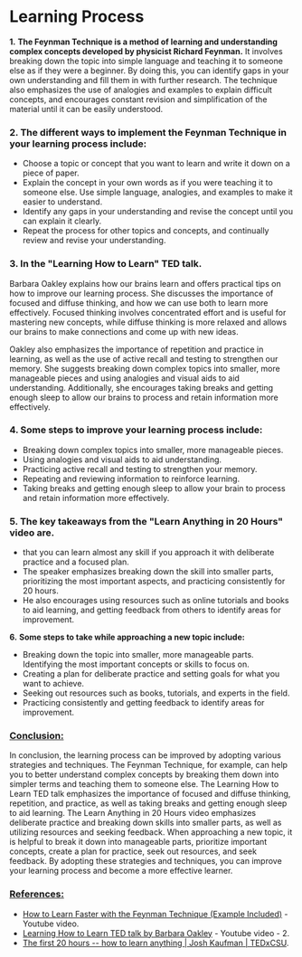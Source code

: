 # Learning Process

**1.**  **The Feynman Technique is a method of learning and understanding complex concepts developed by physicist Richard Feynman.**
 It involves breaking down the topic into simple language and teaching it to someone else as if they were a beginner. By doing this, you can identify gaps in your own understanding and fill them in with further research. The technique also emphasizes the use of analogies and examples to explain difficult concepts, and encourages constant revision and simplification of the material until it can be easily understood.

### **2.** **The different ways to implement the Feynman Technique in your learning process include:**

* Choose a topic or concept that you want to learn and write it down on a piece of paper.
* Explain the concept in your own words as if you were teaching it to someone else. Use simple language, analogies, and examples to make it easier to understand.
* Identify any gaps in your understanding and revise the concept until you can explain it clearly.
* Repeat the process for other topics and concepts, and continually review and revise your understanding.

### **3.** **In the "Learning How to Learn" TED talk.**
 Barbara Oakley explains how our brains learn and offers practical tips on how to improve our learning process. She discusses the importance of focused and diffuse thinking, and how we can use both to learn more effectively. Focused thinking involves concentrated effort and is useful for mastering new concepts, while diffuse thinking is more relaxed and allows our brains to make connections and come up with new ideas.

Oakley also emphasizes the importance of repetition and practice in learning, as well as the use of active recall and testing to strengthen our memory. She suggests breaking down complex topics into smaller, more manageable pieces and using analogies and visual aids to aid understanding. Additionally, she encourages taking breaks and getting enough sleep to allow our brains to process and retain information more effectively.

### **4.** **Some steps to improve your learning process include:**

 * Breaking down complex topics into smaller, more manageable pieces.
 * Using analogies and visual aids to aid understanding.
 * Practicing active recall and testing to strengthen your    memory.
 * Repeating and reviewing information to reinforce learning.
* Taking breaks and getting enough sleep to allow your brain to process and retain information more effectively.

### **5.** **The key takeaways from the "Learn Anything in 20 Hours" video are.**
* that you can learn almost any skill if you approach it with deliberate practice and a focused plan. 
* The speaker emphasizes breaking down the skill into smaller parts, prioritizing the most important aspects, and practicing consistently for 20 hours. 
* He also encourages using resources such as online tutorials and books to aid learning, and getting feedback from others to identify areas for improvement.

**6.** **Some steps to take while approaching a new topic include:**

* Breaking down the topic into smaller, more manageable parts.
    Identifying the most important concepts or skills to focus on.
* Creating a plan for deliberate practice and setting goals for what you want to achieve.
* Seeking out resources such as books, tutorials, and experts in the field.
* Practicing consistently and getting feedback to identify areas for improvement.

### <ins>**Conclusion:**</ins>
In conclusion, the learning process can be improved by adopting various strategies and techniques. The Feynman Technique, for example, can help you to better understand complex concepts by breaking them down into simpler terms and teaching them to someone else. The Learning How to Learn TED talk emphasizes the importance of focused and diffuse thinking, repetition, and practice, as well as taking breaks and getting enough sleep to aid learning. The Learn Anything in 20 Hours video emphasizes deliberate practice and breaking down skills into smaller parts, as well as utilizing resources and seeking feedback. When approaching a new topic, it is helpful to break it down into manageable parts, prioritize important concepts, create a plan for practice, seek out resources, and seek feedback. By adopting these strategies and techniques, you can improve your learning process and become a more effective learner.
<br>

### <ins>**References:**</ins>
* [How to Learn Faster with the Feynman Technique (Example Included)](https://www.youtube.com/watch?v=_f-qkGJBPts) - Youtube video.
* [Learning How to Learn TED talk by Barbara Oakley](https://www.youtube.com/watch?v=O96fE1E-rf8) - Youtube video - 2.
* [The first 20 hours -- how to learn anything | Josh Kaufman | TEDxCSU](https://www.youtube.com/watch?v=5MgBikgcWnY).